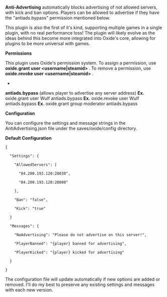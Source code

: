 **Anti-Advertising** automatically blocks advertising of not allowed servers, with kick and ban options. Players can be allowed to advertise if they have the "antiads.bypass" permission mentioned below.


This plugin is also the first of it's kind, supporting multiple games in a single plugin, with no real performance loss! The plugin will likely evolve as the ideas behind this become more integrated into Oxide's core, allowing for plugins to be more universal with games.

**Permissions**

This plugin uses Oxide's permission system. To assign a permission, use **oxide.grant user <username|steamid> <permission>**. To remove a permission, use **oxide.revoke user <username|steamid> <permission>**.


* 
**antiads.bypass** (allows player to advertise any server address)
**Ex.** oxide.grant user Wulf antiads.bypass
**Ex.** oxide.revoke user Wulf antiads.bypass
**Ex.** oxide.grant group moderator antiads.bypass


**Configuration**

You can configure the settings and message strings in the AntiAdvertising.json file under the saves/oxide/config directory.

**Default Configuration**

````
{

  "Settings": {

    "AllowedServers": [

      "84.200.193.120:28030",

      "84.200.193.120:28080"

    ],

    "Ban": "false",

    "Kick": "true"

  }

  "Messages": {

    "NoAdvertising": "Please do not advertise on this server!",

    "PlayerBanned": "{player} banned for advertising",

    "PlayerKicked": "{player} kicked for advertising"

  }

}
````

The configuration file will update automatically if new options are added or removed. I'll do my best to preserve any existing settings and messages with each new version.